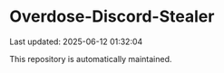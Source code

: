 # Overdose-Discord-Stealer

Last updated: 2025-06-12 01:32:04

This repository is automatically maintained.
